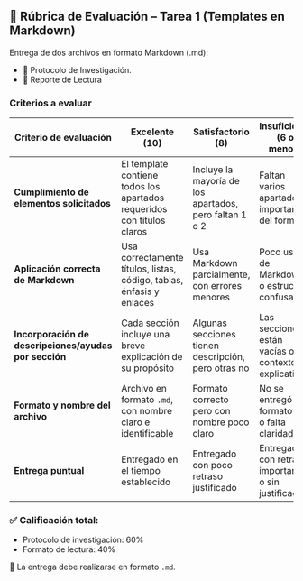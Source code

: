 ## 🧾 Rúbrica de Evaluación – Tarea 1 (Templates en Markdown)

Entrega de dos archivos en formato Markdown (.md):

- 📄 Protocolo de Investigación. 
- 📖 Reporte de Lectura


### Criterios a evaluar

| Criterio de evaluación                                         | Excelente (10)                                                                 | Satisfactorio (8)                                                     | Insuficiente (6 o menos)                                           |
|----------------------------------------------------------------|---------------------------------------------------------------------------------|------------------------------------------------------------------------|--------------------------------------------------------------------|
| **Cumplimiento de elementos solicitados**                      | El template contiene todos los apartados requeridos con títulos claros         | Incluye la mayoría de los apartados, pero faltan 1 o 2                | Faltan varios apartados importantes del formato                    |
| **Aplicación correcta de Markdown**                            | Usa correctamente títulos, listas, código, tablas, énfasis y enlaces           | Usa Markdown parcialmente, con errores menores                        | Poco uso de Markdown o estructura confusa                          |
| **Incorporación de descripciones/ayudas por sección**          | Cada sección incluye una breve explicación de su propósito                     | Algunas secciones tienen descripción, pero otras no                   | Las secciones están vacías o sin contexto explicativo              |
| **Formato y nombre del archivo**                               | Archivo en formato `.md`, con nombre claro e identificable                     | Formato correcto pero con nombre poco claro                           | No se entregó en formato `.md` o falta claridad                    |
| **Entrega puntual**                                            | Entregado en el tiempo establecido                                             | Entregado con poco retraso justificado                                | Entregado con retraso importante o sin justificación               |



### ✅ Calificación total:  
- Protocolo de investigación: 60%  
- Formato de lectura: 40%

📝 La entrega debe realizarse en formato `.md`.